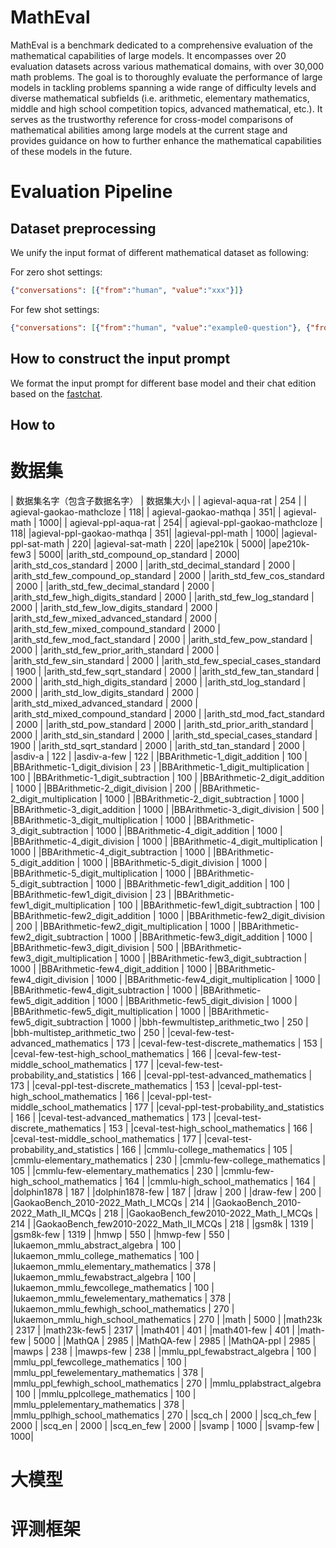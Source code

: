 # MathEval

MathEval is a benchmark dedicated to a comprehensive evaluation of the mathematical capabilities of large models. It encompasses over 20 evaluation datasets across various mathematical domains, with over 30,000 math problems. The goal is to thoroughly evaluate the performance of large models in tackling problems spanning a wide range of difficulty levels and diverse mathematical subfields (i.e. arithmetic, elementary mathematics, middle and high school competition topics, advanced mathematical, etc.). It serves as the trustworthy reference for cross-model comparisons of mathematical abilities among large models at the current stage and provides guidance on how to further enhance the mathematical capabilities of these models in the future.


# Evaluation Pipeline
## Dataset preprocessing
We unify the input format of different mathematical dataset as following:

For zero shot settings:
```json
{"conversations": [{"from":"human", "value":"xxx"}]}
```

For few shot settings:
```json
{"conversations": [{"from":"human", "value":"example0-question"}, {"from":"gpt", "value":"example0-answer"}, {},{}, ...]}
```


## How to construct the input prompt
We format the input prompt for different base model and their chat edition based on the [fastchat](https://github.com/lm-sys/FastChat/tree/main/fastchat).


## How to 




# 数据集
| 数据集名字（包含子数据名字） | 数据集大小 |
| agieval-aqua-rat | 254 | 
| agieval-gaokao-mathcloze | 118| 
| agieval-gaokao-mathqa | 351| 
| agieval-math | 1000| 
| agieval-ppl-aqua-rat | 254| 
| agieval-ppl-gaokao-mathcloze | 118| 
|agieval-ppl-gaokao-mathqa | 351| 
|agieval-ppl-math | 1000| 
|agieval-ppl-sat-math | 220| 
|agieval-sat-math | 220| 
|ape210k | 5000| 
|ape210k-few3 | 5000| 
|arith_std_compound_op_standard | 2000| 
|arith_std_cos_standard | 2000 | 
|arith_std_decimal_standard | 2000 | 
|arith_std_few_compound_op_standard | 2000 | 
|arith_std_few_cos_standard | 2000 | 
|arith_std_few_decimal_standard | 2000 | 
|arith_std_few_high_digits_standard | 2000 | 
|arith_std_few_log_standard | 2000 | 
|arith_std_few_low_digits_standard | 2000 | 
|arith_std_few_mixed_advanced_standard | 2000 | 
|arith_std_few_mixed_compound_standard | 2000 | 
|arith_std_few_mod_fact_standard | 2000 | 
|arith_std_few_pow_standard | 2000 | 
|arith_std_few_prior_arith_standard | 2000 | 
|arith_std_few_sin_standard | 2000 | 
|arith_std_few_special_cases_standard | 1900 | 
|arith_std_few_sqrt_standard | 2000 | 
|arith_std_few_tan_standard | 2000 | 
|arith_std_high_digits_standard | 2000 | 
|arith_std_log_standard | 2000 | 
|arith_std_low_digits_standard | 2000 | 
|arith_std_mixed_advanced_standard | 2000 | 
|arith_std_mixed_compound_standard | 2000 | 
|arith_std_mod_fact_standard | 2000 | 
|arith_std_pow_standard | 2000 | 
|arith_std_prior_arith_standard | 2000 | 
|arith_std_sin_standard | 2000 | 
|arith_std_special_cases_standard | 1900 | 
|arith_std_sqrt_standard | 2000 | 
|arith_std_tan_standard | 2000 | 
|asdiv-a | 122 | 
|asdiv-a-few | 122 | 
|BBArithmetic-1_digit_addition | 100 | 
|BBArithmetic-1_digit_division | 23 | 
|BBArithmetic-1_digit_multiplication | 100 | 
|BBArithmetic-1_digit_subtraction | 100 | 
|BBArithmetic-2_digit_addition | 1000 | 
|BBArithmetic-2_digit_division | 200 | 
|BBArithmetic-2_digit_multiplication | 1000 | 
|BBArithmetic-2_digit_subtraction | 1000 | 
|BBArithmetic-3_digit_addition | 1000 | 
|BBArithmetic-3_digit_division | 500 | 
|BBArithmetic-3_digit_multiplication | 1000 | 
|BBArithmetic-3_digit_subtraction | 1000 | 
|BBArithmetic-4_digit_addition | 1000 | 
|BBArithmetic-4_digit_division | 1000 | 
|BBArithmetic-4_digit_multiplication | 1000 | 
|BBArithmetic-4_digit_subtraction | 1000 | 
|BBArithmetic-5_digit_addition | 1000 | 
|BBArithmetic-5_digit_division | 1000 | 
|BBArithmetic-5_digit_multiplication | 1000 | 
|BBArithmetic-5_digit_subtraction | 1000 | 
|BBArithmetic-few1_digit_addition | 100 | 
|BBArithmetic-few1_digit_division | 23 | 
|BBArithmetic-few1_digit_multiplication | 100 | 
|BBArithmetic-few1_digit_subtraction | 100 | 
|BBArithmetic-few2_digit_addition | 1000 | 
|BBArithmetic-few2_digit_division | 200 | 
|BBArithmetic-few2_digit_multiplication | 1000 | 
|BBArithmetic-few2_digit_subtraction | 1000 | 
|BBArithmetic-few3_digit_addition | 1000 | 
|BBArithmetic-few3_digit_division | 500 | 
|BBArithmetic-few3_digit_multiplication | 1000 | 
|BBArithmetic-few3_digit_subtraction | 1000 | 
|BBArithmetic-few4_digit_addition | 1000 | 
|BBArithmetic-few4_digit_division | 1000 | 
|BBArithmetic-few4_digit_multiplication | 1000 | 
|BBArithmetic-few4_digit_subtraction | 1000 | 
|BBArithmetic-few5_digit_addition | 1000 | 
|BBArithmetic-few5_digit_division | 1000 | 
|BBArithmetic-few5_digit_multiplication | 1000 | 
|BBArithmetic-few5_digit_subtraction | 1000 | 
|bbh-fewmultistep_arithmetic_two | 250 | 
|bbh-multistep_arithmetic_two | 250 | 
|ceval-few-test-advanced_mathematics | 173 | 
|ceval-few-test-discrete_mathematics | 153 | 
|ceval-few-test-high_school_mathematics | 166 | 
|ceval-few-test-middle_school_mathematics | 177 | 
|ceval-few-test-probability_and_statistics | 166 | 
|ceval-ppl-test-advanced_mathematics | 173 | 
|ceval-ppl-test-discrete_mathematics | 153 | 
|ceval-ppl-test-high_school_mathematics | 166 | 
|ceval-ppl-test-middle_school_mathematics | 177 | 
|ceval-ppl-test-probability_and_statistics | 166 | 
|ceval-test-advanced_mathematics | 173 | 
|ceval-test-discrete_mathematics | 153 | 
|ceval-test-high_school_mathematics | 166 | 
|ceval-test-middle_school_mathematics | 177 | 
|ceval-test-probability_and_statistics | 166 | 
|cmmlu-college_mathematics | 105 | 
|cmmlu-elementary_mathematics | 230 | 
|cmmlu-few-college_mathematics | 105 | 
|cmmlu-few-elementary_mathematics | 230 | 
|cmmlu-few-high_school_mathematics | 164 | 
|cmmlu-high_school_mathematics | 164 | 
|dolphin1878 | 187 | 
|dolphin1878-few | 187 | 
|draw | 200 | 
|draw-few | 200 | 
|GaokaoBench_2010-2022_Math_I_MCQs | 214 | 
|GaokaoBench_2010-2022_Math_II_MCQs | 218 | 
|GaokaoBench_few2010-2022_Math_I_MCQs | 214 | 
|GaokaoBench_few2010-2022_Math_II_MCQs | 218 | 
|gsm8k | 1319 | 
|gsm8k-few | 1319 | 
|hmwp | 550 | 
|hmwp-few | 550 | 
|lukaemon_mmlu_abstract_algebra | 100 | 
|lukaemon_mmlu_college_mathematics | 100 | 
|lukaemon_mmlu_elementary_mathematics | 378 | 
|lukaemon_mmlu_fewabstract_algebra | 100 | 
|lukaemon_mmlu_fewcollege_mathematics | 100 | 
|lukaemon_mmlu_fewelementary_mathematics | 378 | 
|lukaemon_mmlu_fewhigh_school_mathematics | 270 | 
|lukaemon_mmlu_high_school_mathematics | 270 | 
|math | 5000 | 
|math23k | 2317 | 
|math23k-few5 | 2317 | 
|math401 | 401 | 
|math401-few | 401 | 
|math-few | 5000 | 
|MathQA | 2985 | 
|MathQA-few | 2985 | 
|MathQA-ppl | 2985 | 
|mawps | 238 | 
|mawps-few | 238 | 
|mmlu_ppl_fewabstract_algebra | 100 | 
|mmlu_ppl_fewcollege_mathematics | 100 | 
|mmlu_ppl_fewelementary_mathematics | 378 | 
|mmlu_ppl_fewhigh_school_mathematics | 270 | 
|mmlu_pplabstract_algebra | 100 | 
|mmlu_pplcollege_mathematics | 100 | 
|mmlu_pplelementary_mathematics | 378 | 
|mmlu_pplhigh_school_mathematics | 270 | 
|scq_ch | 2000 | 
|scq_ch_few | 2000 | 
|scq_en | 2000 | 
|scq_en_few | 2000 | 
|svamp | 1000 | 
|svamp-few | 1000|



# 大模型

# 评测框架

